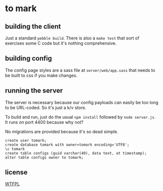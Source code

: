 # to mark

## building the client

Just a standard `pebble build`. There is also a `make test` that sort of exercises some C code but it's nothing comprehensive.

## building config

The config page styles are a sass file at `server/web/app.sass` that needs to be built to css if you make changes.

## running the server

The server is necessary because our config payloads can easily be too long to be URL-coded. So it's just a k/v store.

To build and run, just do the usual `npm install` followed by `node server.js`. It runs on port 4400 because why not?

No migrations are provided because it's so dead simple.

    create user tomark;
    create database tomark with owner=tomark encoding='UTF8';
    \c tomark
    create table configs (guid varchar(40), data text, at timestamp);
    alter table configs owner to tomark;

## license

[WTFPL](http://www.wtfpl.net/about/)

